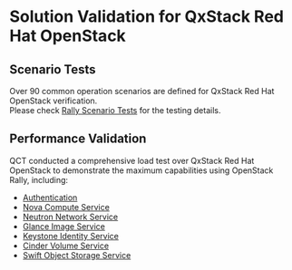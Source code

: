 # Solution Validation for QxStack Red Hat OpenStack

## Scenario Tests

Over 90 common operation scenarios are defined for QxStack Red Hat OpenStack verification.<br>
Please check [Rally Scenario Tests](https://qct-qxstack.github.io/QxStack_RedHat_OpenStack/v1.0/Validation/Rally/scenario.html) for the testing details.
<br>

## Performance Validation

QCT conducted a comprehensive load test over QxStack Red Hat OpenStack to demonstrate the maximum capabilities using OpenStack Rally, including:

+ [Authentication](#Authentication)
+ [Nova Compute Service](#Nova)
+ [Neutron Network Service](#Neutron)
+ [Glance Image Service](#Glance)
+ [Keystone Identity Service](#Keystone)
+ [Cinder Volume Service](#Cinder)
+ [Swift Object Storage Service](#Swift)

